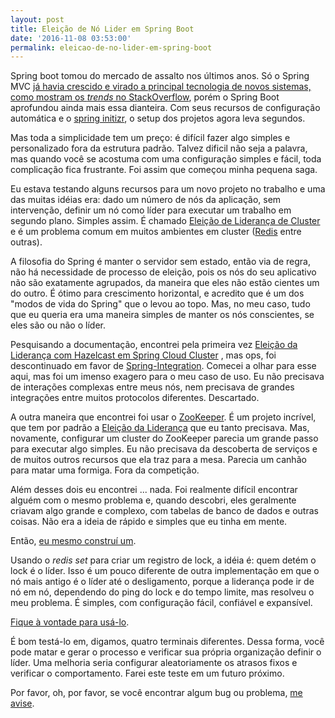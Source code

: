 ```yaml
---
layout: post
title: Eleição de Nó Lider em Spring Boot
date: '2016-11-08 03:53:00'
permalink: eleicao-de-no-lider-em-spring-boot
---
```


Spring boot tomou do mercado de assalto nos últimos anos. Só o Spring MVC [já havia crescido e virado a principal tecnologia de novos sistemas, como mostram os *trends* no StackOverflow](http://www.indeed.com/jobtrends/q-Spring-Framework-q--J2EE-q--Java-EE-q-Java.html?Relative=1), porém o Spring Boot aprofundou ainda mais essa dianteira. Com seus recursos de configuração automática e o [spring initizr](https://start.spring.io/), o setup dos projetos agora leva segundos.

Mas toda a simplicidade tem um preço: é difícil fazer algo simples e personalizado fora da estrutura padrão. Talvez dificil não seja a palavra, mas quando você se acostuma com uma configuração simples e fácil, toda complicação fica frustrante. Foi assim que começou minha pequena saga.

Eu estava testando alguns recursos para um novo projeto no trabalho e uma das muitas idéias era: dado um número de nós da aplicação, sem intervenção, definir um nó como líder para executar um trabalho em segundo plano. Simples assim. É chamado [Eleição de Liderança de Cluster](https://en.wikipedia.org/wiki/Leader_election) e é um problema comum em muitos ambientes em cluster ([Redis](http://redis.io/topics/sentinel) entre outras).

A filosofia do Spring é manter o servidor sem estado, então via de regra, não há necessidade de processo de eleição, pois os nós do seu aplicativo não são exatamente agrupados, da maneira que eles não estão cientes um do outro. É ótimo para crescimento horizontal, e acredito que é um dos "modos de vida do Spring" que o levou ao topo. Mas, no meu caso, tudo que eu queria era uma maneira simples de manter os nós conscientes, se eles são ou não o líder.

Pesquisando a documentação, encontrei pela primeira vez [Eleição da Liderança com Hazelcast em Spring Cloud Cluster](https://github.com/spring-cloud/spring-cloud-cluster/tree/master/spring-cloud-cluster-hazelcast) , mas ops, foi descontinuado em favor de [Spring-Integration](https://projects.spring.io/spring-integration/). Comecei a olhar para esse aqui, mas foi um imenso exagero para o meu caso de uso. Eu não precisava de interações complexas entre meus nós, nem precisava de grandes integrações entre muitos protocolos diferentes. Descartado.

A outra maneira que encontrei foi usar o [ZooKeeper](https://zookeeper.apache.org/). É um projeto incrível, que tem por padrão a [Eleição da Liderança](https://zookeeper.apache.org/doc/trunk/recipes.html#sc_leaderElection) que eu tanto precisava. Mas, novamente, configurar um cluster do ZooKeeper parecia um grande passo para executar algo simples. Eu não precisava da descoberta de serviços e de muitos outros recursos que ela traz para a mesa. Parecia um canhão para matar uma formiga. Fora da competição.

Além desses dois eu encontrei ... nada. Foi realmente difícil encontrar alguém com o mesmo problema e, quando descobri, eles geralmente criavam algo grande e complexo, com tabelas de banco de dados e outras coisas. Não era a ideia de rápido e simples que eu tinha em mente.

Então, [eu mesmo construí um](https://github.com/vitallan/redis-leader-by-lock).

Usando o *redis set* para criar um registro de lock, a idéia é: quem detém o lock é o líder. Isso é um pouco diferente de outra implementação em que o nó mais antigo é o líder até o desligamento, porque a liderança pode ir de nó em nó, dependendo do ping do lock e do tempo limite, mas resolveu o meu problema. É simples, com configuração fácil, confiável e expansível.

[Fique à vontade para usá-lo](https://github.com/vitallan/redis-leader-by-lock).

É bom testá-lo em, digamos, quatro terminais diferentes. Dessa forma, você pode matar e gerar o processo e verificar sua própria organização  definir o líder. Uma melhoria seria configurar aleatoriamente os atrasos fixos e verificar o comportamento. Farei este teste em um futuro próximo.

Por favor, oh, por favor, se você encontrar algum bug ou problema, [me avise](https://github.com/vitallan/redis-leader-by-lock/issues).